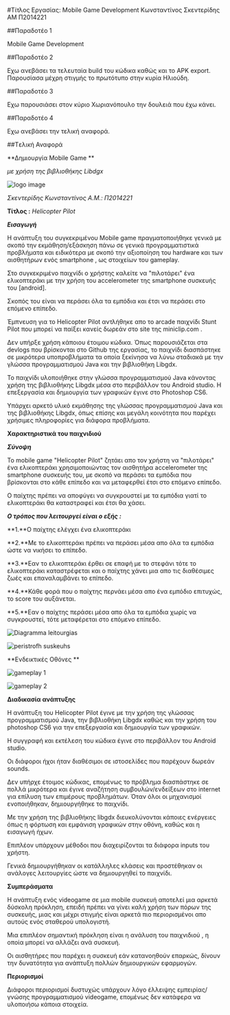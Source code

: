 #Τίτλος Εργασίας: Mobile Game Development
Κωνσταντίνος Σκεντερίδης
ΑΜ Π2014221

##Παραδοτέο 1

Mobile Game Development 

##Παραδοτέο 2

Εχω ανεβάσει τα τελευταία build του κώδικα καθώς και το APK export.
Παρουσίασα μέχρη στιγμής το πρωτότυπο στην κυρία Ηλιούδη.

##Παραδοτέο 3

Εχω παρουσιάσει στον κύριο Χωριανόπουλο την δουλειά που έχω κάνει.

##Παραδοτέο 4

Εχω ανεβάσει την τελική αναφορά.

##Tελική Αναφορά

**Δημιουργία Mobile Game **

*με χρήση της βιβλιοθήκης Libdgx*

![logo image](infoBackground.png)

*Σκεντερίδης Κωνσταντίνος Α.Μ.: Π2014221*

**Τίτλος :** *Helicopter Pilot*

***Εισαγωγή***

Η ανάπτυξη του συγκεκριμένου Mobile game πραγματοποιήθηκε γενικά με σκοπό την εκμάθηση/εξάσκηση πάνω σε γενικά προγραμματιστικά προβλήματα και ειδικότερα με σκοπό την αξιοποίηση του hardware και των αισθητήρων ενός smartphone , ως στοιχείων του gameplay.

Στο συγκεκριμένο παιχνίδι ο χρήστης καλείτε να "πιλοτάρει" ένα ελικοπτεράκι με την χρήση του accelerometer της smartphone συσκευής του \[android\].

Σκοπός του είναι να περάσει όλα τα εμπόδια και έτσι να περάσει στο επόμενο επίπεδο.

Έμπνευση για το Helicopter Pilot αντλήθηκε απο το arcade παιχνίδι Stunt Pilot που μπορεί να παίξει κανείς δωρεάν στο site της miniclip.com .

Δεν υπήρξε χρήση κάποιου έτοιμου κώδικα. Όπως παρουσιάζεται στα devlogs που βρίσκονται στο Github της εργασίας, το παιχνίδι διασπάστηκε σε μικρότερα υποπροβλήματα τα οποία ξεκίνησα να λύνω σταδιακά με την γλώσσα προγραμματισμού Java και την βιβλιοθήκη Libgdx.

Το παιχνίδι υλοποιήθηκε στην γλώσσα προγραμματισμού Java κάνοντας χρήση της βιβλιοθήκης Libgdx μέσα στο περιβάλλον του Android studio. Η επεξεργασία και δημιουργία των γραφικών έγινε στο Photoshop CS6.

Υπάρχει αρκετό υλικό εκμάθησης της γλώσσας προγραμματισμού Java και της βιβλιοθήκης Libgdx, όπως επίσης και μεγάλη κοινότητα που παρέχει χρήσιμες πληροφορίες για διάφορα προβλήματα.

**Χαρακτηριστικά του παιχνιδιού**

***Σύνοψη***

Το mobile game "Helicopter Pilot" ζητάει απο τον χρήστη να "πιλοτάρει" ένα ελικοπτεράκι χρησιμοποιώντας τον αισθητήρα accelerometer της smartphone συσκευής του, με σκοπό να περάσει τα εμπόδια που βρίσκονται στο κάθε επίπεδο και να μεταφερθεί έτσι στο επόμενο επίπεδο.

Ο παίχτης πρέπει να αποφύγει να συγκρουστεί με τα εμπόδια γιατί το ελικοπτεράκι θα καταστραφεί και έτσι θα χάσει.

***Ο τρόπος που λειτουργεί είναι ο εξής :***

**1.**Ο παίχτης ελέγχει ένα ελικοπτεράκι

**2.**Με το ελικοπτεράκι πρέπει να περάσει μέσα απο όλα τα εμπόδια ώστε να νικήσει το επίπεδο.

**3.**Εαν το ελικοπτεράκι έρθει σε επαφή με το στεφάνι τότε το ελικοπτεράκι καταστρέφεται και ο παίχτης χάνει μια απο τις διαθέσιμες ζωές και επαναλαμβάνει το επίπεδο.

**4.**Κάθε φορά που ο παίχτης περνάει μέσα απο ένα εμπόδιο επιτυχώς, το score του αυξάνεται.

**5.**Εαν ο παίχτης περάσει μέσα απο όλα τα εμπόδια χωρίς να συγκρουστεί, τότε μεταφέρεται στο επόμενο επίπεδο.

![Diagramma leitourgias](Diagramma_Leitourgias1.jpg)

![peristrofh suskeuhs](https://github.com/courses-ionio/hci/blob/master/projects_2016/%CE%A02014221/Peristrofi_Syskeyhs.jpg)

**Ενδεικτικές Οθόνες **

![gameplay 1](GamePlay1_HelicopterPilot.jpg)

![gameplay 2](https://github.com/courses-ionio/hci/blob/master/projects_2016/%CE%A02014221/GamePlay2_HelicopterPilot.jpg)


**Διαδικασία ανάπτυξης**

Η ανάπτυξη του Helicopter Pilot έγινε με την χρήση της γλώσσας προγραμματισμού Java, την βιβλιοθήκη Libgdx καθώς και την χρήση του photoshop CS6 για την επεξεργασία και δημιουργία των γραφικών.

Η συγγραφή και εκτέλεση του κώδικα έγινε στο περιβάλλον του Android studio.

Οι διάφοροι ήχοι ήταν διαθέσιμοι σε ιστοσελίδες που παρέχουν δωρεάν sounds.

Δεν υπήρχε έτοιμος κώδικας, επομένως το πρόβλημα διασπάστηκε σε πολλά μικρότερα και έγινε αναζήτηση συμβουλών/ενδείξεων στο internet για επίλυση των επιμέρους προβλημάτων. Όταν όλοι οι μηχανισμοί ενοποιήθηκαν, δημιουργήθηκε το παιχνίδι.

Με την χρήση της βιβλιοθήκης libgdx διευκολύνονται κάποιες ενέργειες όπως η φόρτωση και εμφάνιση γραφικών στην οθόνη, καθώς και η εισαγωγή ήχων.

Επιπλέον υπάρχουν μέθοδοι που διαχειρίζονται τα διάφορα inputs του χρήστη.

Γενικά δημιουργήθηκαν οι κατάλληλες κλάσεις και προστέθηκαν οι ανάλογες λειτουργίες ώστε να δημιουργηθεί το παιχνίδι.

**Συμπεράσματα**

Η ανάπτυξη ενός videogame σε μια mobile συσκευή αποτελεί μια αρκετά δύσκολη πρόκληση, επειδή πρέπει να γίνει καλή χρήση των πόρων της συσκευής, μιας και μέχρι στιγμής είναι αρκετά πιο περιορισμένοι απο αυτούς ενός σταθερού υπολογιστή.

Μια επιπλέον σημαντική πρόκληση είναι η ανάλυση του παιχνιδιού , η οποία μπορεί να αλλάζει ανά συσκευή.

Οι αισθητήρες που παρέχει η συσκευή εάν κατανοηθούν επαρκώς, δίνουν την δυνατότητα για ανάπτυξη πολλών δημιουργικών εφαρμογών.

**Περιορισμοί**

Διάφοροι περιορισμοί δυστυχώς υπάρχουν λόγο έλλειψης εμπειρίας/γνώσης προγραμματισμού videogame, επομένως δεν κατάφερα να υλοποιήσω κάποια στοιχεία.

